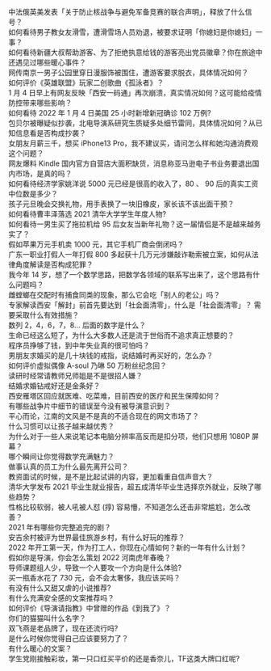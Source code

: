 中法俄英美发表「关于防止核战争与避免军备竞赛的联合声明」，释放了什么信号？  
如何看待男子教女友滑雪，遭滑雪场人员劝退，被要求证明「你媳妇是你媳妇」一事？  
如何看待新疆大叔帮助游客、为了拒绝执意给钱的游客亮出党员徽章？你在旅途中还遇见过哪些暖心事件？  
网传南京一男子公园里穿日漫服饰被围住，遭游客要求脱衣，具体情况如何？  
如何评价《英雄联盟》玩家二创歌曲《孤泳者》？  
1 月 4 日早上有网友反映「西安一码通」再次崩溃，真实情况如何？这可能给疫情防控带来哪些影响？  
如何看待 2022 年 1 月 4 日美国 25 小时新增新冠确诊 102 万例?  
包贝尔被曝疑似抄袭，北电导演系研究生质疑多处细节雷同，具体情况如何？从已知信息看是否构成抄袭？  
女朋友月薪三千，想买 iPhone13 Pro，我不建议买，请问怎么样和她沟通消费观这个问题？  
网友爆料 Kindle 国内官方自营店大面积缺货，消息称亚马逊电子书业务要退出国内市场，是真的吗？  
如何看待经济学家姚洋说 5000 元已经是很高的收入了，80 、 90 后的真实工资中位数是多少？  
孩子元旦晚会交换礼物，用手表换了一块旧橡皮，家长该不该出面干预？  
如何看待曹丰泽落选 2021 清华大学学生年度人物?  
如何看待一男生买了拖拉机给 95 后女友当新年礼物？这一届情侣是不是越来越务实了？  
假如苹果万元手机卖 1000 元，其它手机厂商会倒闭吗？  
广东一职业打假人一年打假 800 多起获十几万元涉嫌敲诈勒索被立案，如何从法律角度解读是否构成犯罪？  
我今年 14 岁，想了一个数学思路，把数学各领域的联系写出来了，这个思路有什么问题吗？  
雌螳螂在交配时有捕食同类的现象，那么它会吃「别人的老公」吗？  
专家解读西安「解封」前首先要达到「社会面清零」，什么是「社会面清零」？ 需要采取什么有效措施？  
数列 2，4，6，7，8… 后面的数字是什么？  
生命已经这么短了，为什么大多数人还是流于世俗而不追求真正想要的？  
程序员挣够了钱，到中年失业真的很可怕吗？  
男朋友求婚买的是几十块钱的戒指，说结婚时再买好的，怎么办？  
如何评价虚拟偶像 A-soul 乃琳 50 万粉丝纪念回？  
读研时经常请教师兄师姐是不是很招人嫌？  
结婚求婚钻戒好还是金条好？  
西安雁塔区回应就医难、吃菜难，目前西安的医疗和民生保障如何？  
有哪些战争片中细节的错误至今没有被导演意识到？  
平心而论，江南的文风是不是真的不适合现在的网文市场了？  
什么习惯可以让孩子越来越优秀？  
为什么对于一些人来说笔记本电脑分辨率高反而是扣分项，他们只想用 1080P 屏幕？  
哪个瞬间让你觉得数学充满魅力？  
做事认真的员工为什么最先离开公司？  
教资面试的时候，是不是比起试讲的内容，更加看重自信声音大？  
清华大学发布 2021 毕业生就业报告，超五成清华毕业生选择京外就业，反映了哪些趋势？  
性格比较软弱，被人吼被人怼 (㨃) 容易懵，不知道怎么还击非常尴尬，怎么改善？  
2021 年有哪些你完整追完的剧？  
安吉余村被评为世界最佳旅游乡村，有什么好玩的推荐？  
2022 年开工第一天，作为打工人，你现在心情如何？新的一年有什么计划？  
假如你是导演，你会怎么策划 2022 河南虎年春晚？  
导师课题组人少，导致一个人要攻一个方向是什么体验?  
买一瓶香水花了 730 元，会不会太奢侈，我应该买吗？  
有没有什么又甜又虐的小说推荐?  
有什么充满安全感的文案推荐吗？  
如何评价《导演请指教》中曾赠的作品《到我了》？  
你们的猫猫叫什么名字？  
双飞燕是老品牌了，现在还流行吗?  
是什么时候你觉得自己应该要努力了？  
有什么暖心的文案？  
学生党刚接触彩妆，第一只口红买平价的还是香奈儿，TF这类大牌口红呢?  
